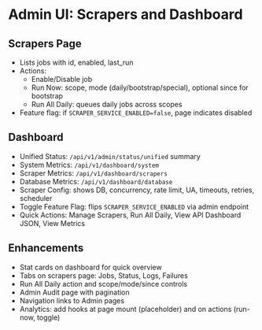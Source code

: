 # Admin UI: Scrapers and Dashboard

## Scrapers Page
- Lists jobs with id, enabled, last_run
- Actions:
  - Enable/Disable job
  - Run Now: scope, mode (daily/bootstrap/special), optional since for bootstrap
  - Run All Daily: queues daily jobs across scopes
- Feature flag: if `SCRAPER_SERVICE_ENABLED=false`, page indicates disabled

## Dashboard
- Unified Status: `/api/v1/admin/status/unified` summary
- System Metrics: `/api/v1/dashboard/system`
- Scraper Metrics: `/api/v1/dashboard/scrapers`
- Database Metrics: `/api/v1/dashboard/database`
- Scraper Config: shows DB, concurrency, rate limit, UA, timeouts, retries, scheduler
- Toggle Feature Flag: flips `SCRAPER_SERVICE_ENABLED` via admin endpoint
- Quick Actions: Manage Scrapers, Run All Daily, View API Dashboard JSON, View Metrics

## Enhancements
- Stat cards on dashboard for quick overview
- Tabs on scrapers page: Jobs, Status, Logs, Failures
- Run All Daily action and scope/mode/since controls
- Admin Audit page with pagination
- Navigation links to Admin pages
- Analytics: add hooks at page mount (placeholder) and on actions (run-now, toggle)